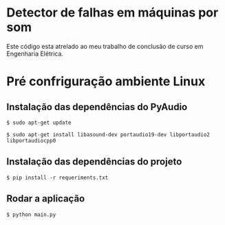 # Detector de falhas em máquinas por som

Este código esta atrelado ao meu trabalho de conclusão de curso em Engenharia Elétrica.

# Pré confriguração ambiente Linux

## Instalação das dependências do PyAudio

`$ sudo apt-get update`

`$ sudo apt-get install libasound-dev portaudio19-dev libportaudio2 libportaudiocpp0`


## Instalação das dependências do projeto

`$ pip install -r requeriments.txt`

## Rodar a aplicação

`$ python main.py`
